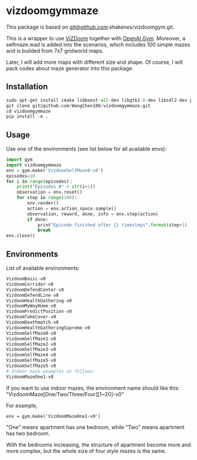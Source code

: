 # vizdoomgymmaze
This package is based on git@github.com:shakenes/vizdoomgym.git. 

This is a wrapper to use [ViZDoom](https://github.com/mwydmuch/ViZDoom "ViZDoom repository") together with [OpenAI Gym](https://github.com/openai/gym "OpenAI Gym repository"). Moreover, a selfmaze.wad is added into the scenarios, which includes 100 simple mazes and is builded from 7x7 gridworld maps.

Later, I will add more maps with different size and shape. Of course, I will pack codes about maze generator into this package.  

## Installation

```python
sudo apt-get install cmake libboost-all-dev libgtk2.0-dev libsdl2-dev python-numpy
git clone git@github.com:WangChen100/vizdoomgymmaze.git
cd vizdoomgymmaze
pip install -e .
```

## Usage

Use one of the environments (see list below for all available envs):
```python
import gym
import vizdoomgymmaze
env = gym.make('VizdoomSelfMaze0-v0')
episodes=10
for i in range(episodes)：
    print("Episodes #" + str(i+1))
    observation = env.reset()
    for step in range(100):
        env.render()
        action = env.action_space.sample()
        observation, reward, done, info = env.step(action)
        if done:
            print"Episode finished after {} timesteps".format(step+1)
            break
env.close()

```
 ## Environments
List of available environments:
```python
VizdoomBasic-v0
VizdoomCorridor-v0
VizdoomDefendCenter-v0
VizdoomDefendLine-v0
VizdoomHealthGathering-v0
VizdoomMyWayHome-v0
VizdoomPredictPosition-v0
VizdoomTakeCover-v0
VizdoomDeathmatch-v0
VizdoomHealthGatheringSupreme-v0
VizdoomSelfMaze0-v0
VizdoomSelfMaze1-v0
VizdoomSelfMaze2-v0
VizdoomSelfMaze3-v0
VizdoomSelfMaze4-v0
VizdoomSelfMaze5-v0
VizdoomSelfMaze5-v0
# Indoor maze examples as follows:
VizdoomMazeOne1-v0
```

If you want to use indoor mazes, the environment name should like this: "VizdoomMaze\[One/Two/Three/Four][1~20]-v0"

For example,

```env = gym.make('VizdoomMazeOne1-v0')```

"One" means apartment has one bedroom, while "Two" means apartment has two bedroom.

With the bedrooms increasing, the structure of apartment become more and more complex, but the whole size of four style mazes is the same.